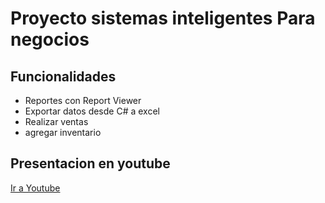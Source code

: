 # Proyecto sistemas inteligentes Para negocios


## Funcionalidades 
* Reportes con Report Viewer
* Exportar datos desde C#  a excel
* Realizar ventas
* agregar inventario

## Presentacion en youtube
[Ir a Youtube](https://youtu.be/I8jPSZRHaDI "Youtube")

